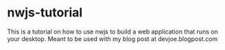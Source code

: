 # nwjs-tutorial
This is a tutorial on how to use nwjs to build a web application that runs on your desktop.  Meant to be used with my blog post at devjoe.blogpost.com
